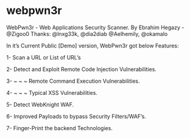 webpwn3r
========

WebPwn3r - Web Applications Security Scanner.
By Ebrahim Hegazy - @Zigoo0
Thanks: @lnxg33k, @dia2diab @Aelhemily, @okamalo 

In it’s Current Public [Demo] version, WebPwn3r got below Features:

1- Scan a URL or List of URL’s

2- Detect and Exploit Remote Code  Injection Vulnerabilities.

3- ~ ~ ~ Remote Command  Execution Vulnerabilities.

4- ~ ~ ~ Typical XSS Vulnerabilities.

5- Detect WebKnight WAF.

6- Improved Payloads to bypass Security Filters/WAF’s.

7- Finger-Print the backend Technologies.
